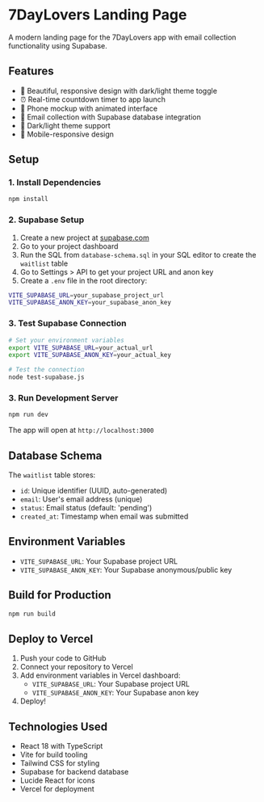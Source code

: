 # 7DayLovers Landing Page

A modern landing page for the 7DayLovers app with email collection functionality using Supabase.

## Features

- 🎨 Beautiful, responsive design with dark/light theme toggle
- ⏰ Real-time countdown timer to app launch
- 📱 Phone mockup with animated interface
- 📧 Email collection with Supabase database integration
- 🌙 Dark/light theme support
- 📱 Mobile-responsive design

## Setup

### 1. Install Dependencies

```bash
npm install
```

### 2. Supabase Setup

1. Create a new project at [supabase.com](https://supabase.com)
2. Go to your project dashboard
3. Run the SQL from `database-schema.sql` in your SQL editor to create the `waitlist` table
4. Go to Settings > API to get your project URL and anon key
5. Create a `.env` file in the root directory:

```bash
VITE_SUPABASE_URL=your_supabase_project_url
VITE_SUPABASE_ANON_KEY=your_supabase_anon_key
```

### 3. Test Supabase Connection

```bash
# Set your environment variables
export VITE_SUPABASE_URL=your_actual_url
export VITE_SUPABASE_ANON_KEY=your_actual_key

# Test the connection
node test-supabase.js
```

### 3. Run Development Server

```bash
npm run dev
```

The app will open at `http://localhost:3000`

## Database Schema

The `waitlist` table stores:
- `id`: Unique identifier (UUID, auto-generated)
- `email`: User's email address (unique)
- `status`: Email status (default: 'pending')
- `created_at`: Timestamp when email was submitted

## Environment Variables

- `VITE_SUPABASE_URL`: Your Supabase project URL
- `VITE_SUPABASE_ANON_KEY`: Your Supabase anonymous/public key

## Build for Production

```bash
npm run build
```

## Deploy to Vercel

1. Push your code to GitHub
2. Connect your repository to Vercel
3. Add environment variables in Vercel dashboard:
   - `VITE_SUPABASE_URL`: Your Supabase project URL
   - `VITE_SUPABASE_ANON_KEY`: Your Supabase anon key
4. Deploy!

## Technologies Used

- React 18 with TypeScript
- Vite for build tooling
- Tailwind CSS for styling
- Supabase for backend database
- Lucide React for icons
- Vercel for deployment
